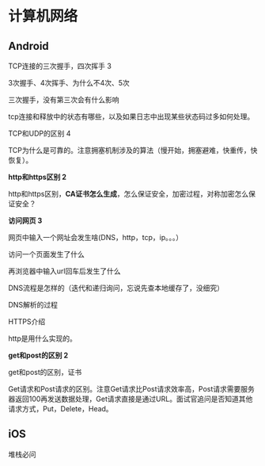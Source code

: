 # 计算机网络

## Android 

TCP连接的三次握手，四次挥手 3

3次握手、4次挥手、为什么不4次、5次

三次握手，没有第三次会有什么影响

tcp连接和释放中的状态有哪些，以及如果日志中出现某些状态码过多如何处理。

TCP和UDP的区别 4

TCP为什么是可靠的。注意拥塞机制涉及的算法（慢开始，拥塞避难，快重传，快恢复）。

**http和https区别 2**

http和https区别，**CA证书怎么生成**，怎么保证安全，加密过程，对称加密怎么保证安全？

**访问网页 3**

网页中输入一个网址会发生啥\(DNS，http，tcp，ip。。。）

访问一个页面发生了什么

再浏览器中输入url回车后发生了什么



DNS流程是怎样的（迭代和递归询问，忘说先查本地缓存了，没细究）

DNS解析的过程

HTTPS介绍

http是用什么实现的。

**get和post的区别 2**

get和post的区别，证书

Get请求和Post请求的区别。注意Get请求比Post请求效率高，Post请求需要服务器返回100再发送数据处理，Get请求直接是通过URL。面试官追问是否知道其他请求方式，Put，Delete，Head。

## iOS

堆栈必问

